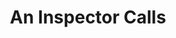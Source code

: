 ---
title: "An Inspector Calls"
year: 2015
rating: 3
stars: "★★★"
rewatched: false
permalink: "an-inspector-calls-2015-1"
watched_on: 2021-10-23
---
